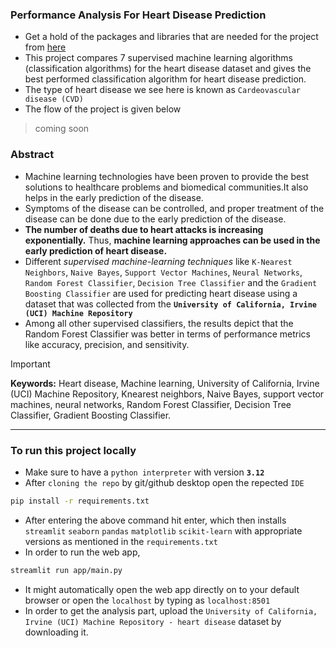 ### Performance Analysis For Heart Disease Prediction
- Get a hold of the packages and libraries that are needed for the project from [here](PACKAGES.md)
- This project compares 7 supervised machine learning algorithms (classification algorithms) for the heart disease dataset and gives the best performed classification algorithm for heart disease prediction.
- The type of heart disease we see here is known as `Cardeovascular disease (CVD)`
- The flow of the project is given below
> coming soon

### Abstract
- Machine learning technologies have been proven to provide the best solutions to healthcare problems and biomedical communities.It also helps in the early prediction of the disease.
- Symptoms of the disease can be controlled, and proper treatment of the disease can be done due to the early prediction of the disease.
- **The number of deaths due to heart attacks is increasing exponentially.** Thus, **machine learning approaches can be used in the early prediction of heart disease.**
- Different _supervised machine-learning techniques_ like `K-Nearest Neighbors`, `Naive Bayes`, `Support Vector Machines`, `Neural Networks`, `Random Forest Classifier`,   `Decision Tree Classifier` and the `Gradient Boosting Classifier` are used for predicting heart disease using a dataset that was collected from the **`University of California, Irvine (UCI) Machine Repository`**
- Among all other supervised classifiers, the results depict that the Random Forest Classifier was better in terms of performance metrics like accuracy, precision, and sensitivity.
> [!IMPORTANT]
> **Keywords:** Heart disease, Machine learning, University of California, Irvine (UCI) Machine Repository, Knearest neighbors, Naive Bayes, support vector machines, neural networks, Random Forest Classifier, Decision Tree Classifier, Gradient Boosting Classifier.

---

### To run this project locally
- Make sure to have a `python interpreter` with version **`3.12`**
- After `cloning the repo` by git\/github desktop open the repected `IDE`
```bash
pip install -r requirements.txt
```
- After entering the above command hit enter, which then installs `streamlit` `seaborn` `pandas` `matplotlib` `scikit-learn` with appropriate versions as mentioned in the `requirements.txt`
- In order to run the web app,
```bash
streamlit run app/main.py
```
- It might automatically open the web app directly on to your default browser or open the `localhost` by typing as `localhost:8501`
- In order to get the analysis part, upload the `University of California, Irvine (UCI) Machine Repository - heart disease` dataset by downloading it. 
